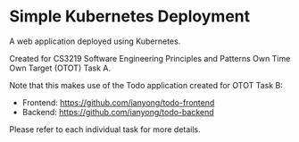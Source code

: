 # Simple Kubernetes Deployment

A web application deployed using Kubernetes.

Created for CS3219 Software Engineering Principles and Patterns Own Time Own Target (OTOT) Task A.

Note that this makes use of the Todo application created for OTOT Task B:
* Frontend: https://github.com/ianyong/todo-frontend
* Backend: https://github.com/ianyong/todo-backend

Please refer to each individual task for more details.
